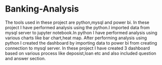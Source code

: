 # Banking-Analysis
The tools used in these project are python,mysql and power bi.
In these project I have performed analysis using the python.I imported data from mysql server to jupyter notebook.In python I have performed analysis using various charts like bar chart,heat map.
After performing analysis using python I created the dashboard by importing data to power bi from creating connection to mysql server.
In these project I have created 3 dashboard based on various process like deposist,loan etc and also included question and answer section.

